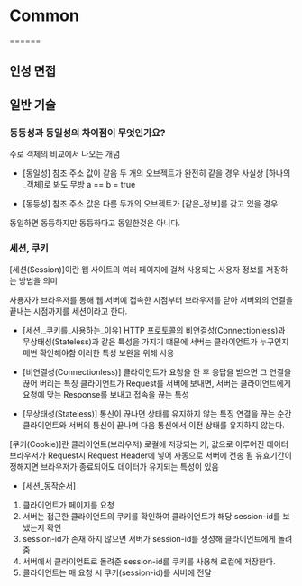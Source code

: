 # Common
======

## 인성 면접


## 일반 기술

### 동등성과 동일성의 차이점이 무엇인가요? 
  주로 객체의 비교에서 나오는 개념

  - [동일성]
    참조 주소 값이 같음
    두 개의 오브젝트가 완전히 같을 경우
    사실상 [하나의_객체]로 봐도 무방
    a == b = true

  - [동등성]
    참조 주소 값은 다름
    두개의 오브젝트가 [같은_정보]를 갖고 있을 경우

  동일하면 동등하지만 동등하다고 동일한것은 아니다.

### 세션, 쿠키
  [세션(Session)]이란 웹 사이트의 여러 페이지에 걸쳐 사용되는 사용자 정보를 저장하는 방법을 의미
  
  사용자가 브라우저를 통해 웹 서버에 접속한 시점부터
  브라우저를 닫아 서버와의 연결을 끝내는 시점까지를 세션이라고 한다.

  - [세션,_쿠키를_사용하는_이유]
    HTTP 프로토콜의 비연결성(Connectionless)과 무상태성(Stateless)과 같은 특성을 가지기 떄문에
    서버는 클라이언트가 누구인지 매번 확인해야함 이러한 특성 보완을 위해 사용
  
  - [비연결성(Connectionless)]
    클라이언트가 요청을 한 후 응답을 받으면 그 연결을 끊어 버리는 특징
    클라이언트가 Request를 서버에 보내면, 서버는 클라이언트에게 요청에 맞는 Response를 보내고
    접속을 끊는 특성

  - [무상태성(Stateless)]
    통신이 끊나면 상태를 유지하지 않는 특징
    연결을 끊는 순간 클라이언트와 서버의 통신이 끝나며
    다음 통신에서 이전 상태를 유지하지 않는다.

  [쿠키(Cookie)]란 클라이언트(브라우저) 로컬에 저장되는 키, 값으로 이루어진 데이터
  브라우저가 Request시 Request Header에 넣어 자동으로 서버에 전송 됨
  유효기간이 정해지면 브라우저가 종료되어도 데이터가 유지되는 특성이 있음

  - [세션_동작순서]
  1. 클라이언트가 페이지를 요청
  2. 서버는 접근한 클라이언트의 쿠키를 확인하여 클라이언트가
  해당 session-id를 보냈는지 확인
  3. session-id가 존재 하지 않으면 서버가 session-id를 생성해 클라이언트에게 돌려줌
  4. 서버에서 클라이언트로 돌려준 session-id를 쿠키를 사용해 로컬에 저장한다.
  5. 클라이언트는 매 요청 시 쿠키(session-id)를 서버에 전달